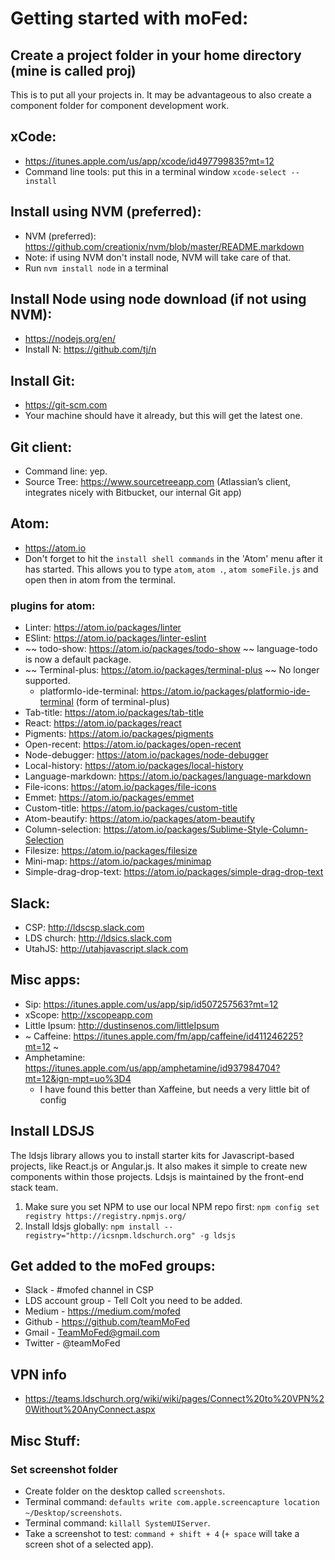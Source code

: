 # Getting started with moFed:

## Create a project folder in your home directory (mine is called proj)
This is to put all your projects in. It may be advantageous to also create a component folder for component development work.

## xCode:
* https://itunes.apple.com/us/app/xcode/id497799835?mt=12
* Command line tools: put this in a terminal window `xcode-select --install`

## Install using NVM (preferred):
* NVM (preferred): https://github.com/creationix/nvm/blob/master/README.markdown
* Note: if using NVM don't install node, NVM will take care of that.
* Run `nvm install node` in a terminal

## Install Node using node download (if not using NVM):
* https://nodejs.org/en/
* Install N: https://github.com/tj/n

## Install Git:
* https://git-scm.com
* Your machine should have it already, but this will get the latest one.

## Git client:
* Command line: yep.
* Source Tree: https://www.sourcetreeapp.com (Atlassian’s client, integrates nicely with Bitbucket, our internal Git app)

## Atom:
* https://atom.io
* Don't forget to hit the `install shell commands` in the 'Atom' menu after it has started. This allows you to type `atom`, `atom .`, `atom someFile.js` and open then in atom from the terminal.

### plugins for atom:
* Linter: https://atom.io/packages/linter
* ESlint: https://atom.io/packages/linter-eslint
* ~~ todo-show: https://atom.io/packages/todo-show ~~ language-todo is now a default package.
* ~~ Terminal-plus: https://atom.io/packages/terminal-plus ~~ No longer supported.
	* platformIo-ide-terminal: https://atom.io/packages/platformio-ide-terminal (form of terminal-plus)
* Tab-title: https://atom.io/packages/tab-title
* React: https://atom.io/packages/react
* Pigments: https://atom.io/packages/pigments
* Open-recent: https://atom.io/packages/open-recent
* Node-debugger: https://atom.io/packages/node-debugger
* Local-history: https://atom.io/packages/local-history
* Language-markdown: https://atom.io/packages/language-markdown
* File-icons: https://atom.io/packages/file-icons
* Emmet: https://atom.io/packages/emmet
* Custom-title: https://atom.io/packages/custom-title
* Atom-beautify: https://atom.io/packages/atom-beautify
* Column-selection: https://atom.io/packages/Sublime-Style-Column-Selection
* Filesize: https://atom.io/packages/filesize
* Mini-map: https://atom.io/packages/minimap
* Simple-drag-drop-text: https://atom.io/packages/simple-drag-drop-text

## Slack:
* CSP: http://ldscsp.slack.com
* LDS church: http://ldsics.slack.com
* UtahJS: http://utahjavascript.slack.com

## Misc apps:
* Sip: https://itunes.apple.com/us/app/sip/id507257563?mt=12
* xScope: http://xscopeapp.com
* Little Ipsum: http://dustinsenos.com/littleIpsum
* ~ Caffeine: https://itunes.apple.com/fm/app/caffeine/id411246225?mt=12 ~
* Amphetamine: https://itunes.apple.com/us/app/amphetamine/id937984704?mt=12&ign-mpt=uo%3D4
	* I have found this better than Xaffeine, but needs a very little bit of config

## Install LDSJS
The ldsjs library allows you to install starter kits for Javascript-based projects, like React.js or Angular.js. It also makes it simple to create new components within those projects. Ldsjs is maintained by the front-end stack team. 

1. Make sure you set NPM to use our local NPM repo first: `npm config set registry https://registry.npmjs.org/`
2. Install ldsjs globally: `npm install --registry="http://icsnpm.ldschurch.org" -g ldsjs`

## Get added to the moFed groups:
* Slack - #mofed channel in CSP
* LDS account group - Tell Colt you need to be added.
* Medium - https://medium.com/mofed
* Github - https://github.com/teamMoFed
* Gmail - TeamMoFed@gmail.com
* Twitter - @teamMoFed

## VPN info
* https://teams.ldschurch.org/wiki/wiki/pages/Connect%20to%20VPN%20Without%20AnyConnect.aspx

## Misc Stuff:

### Set screenshot folder
* Create folder on the desktop called `screenshots`.
* Terminal command: `defaults write com.apple.screencapture location ~/Desktop/screenshots`.
* Terminal command: `killall SystemUIServer`.
* Take a screenshot to test: `command + shift + 4` (`+ space` will take a screen shot of a selected app).
